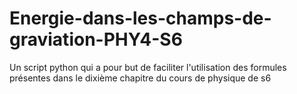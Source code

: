 # Energie-dans-les-champs-de-graviation-PHY4-S6
Un script python qui a pour but de faciliter l'utilisation des formules présentes dans le dixième chapitre du cours de physique de s6
